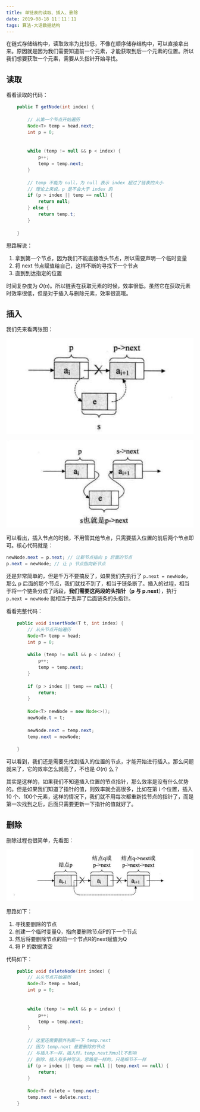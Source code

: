 ```yaml
---
title: 单链表的读取、插入、删除
date: 2019-08-18 11：11：11
tags: 算法-大话数据结构
---
```


在链式存储结构中，读取效率为比较低，不像在顺序储存结构中，可以直接拿出来。原因就是因为我们需要知道前一个元素，才能获取到后一个元素的位置。所以我们想要获取一个元素，需要从头指针开始寻找。



## 读取

看看读取的代码：

```java
    public T getNode(int index) {

        // 从第一个节点开始遍历
        Node<T> temp = head.next;
        int p = 0;


        while (temp != null && p < index) {
            p++;
            temp = temp.next;
        }

        // temp 不能为 null，为 null 表示 index 超过了链表的大小
        // 理论上来说，p 是不会大于 index 的
        if (p > index || temp == null) {
            return null;
        } else {
            return temp.t;
        }

    }
```

思路解说：

1. 拿到第一个节点，因为我们不能直接改头节点，所以需要声明一个临时变量
2. 将 next 节点赋值给自己，这样不断的寻找下一个节点
3. 直到到达指定的位置



时间复杂度为 $O(n)$。所以链表在获取元素的时候，效率很低。虽然它在获取元素时效率很低，但是对于插入与删除元素，效率很高哦。



## 插入

我们先来看两张图：

![](https://github.com/aprz512/pic4aprz512/blob/master/Blog/%E7%AE%97%E6%B3%95/%E5%A4%A7%E8%AF%9D%E6%95%B0%E6%8D%AE%E7%BB%93%E6%9E%84/3-8-2.png?raw=true)

![](https://github.com/aprz512/pic4aprz512/blob/master/Blog/%E7%AE%97%E6%B3%95/%E5%A4%A7%E8%AF%9D%E6%95%B0%E6%8D%AE%E7%BB%93%E6%9E%84/3-8-3.png?raw=true)

可以看出，插入节点的时候，不用管其他节点，只需要插入位置的前后两个节点即可。核心代码就是：

```java
newNode.next = p.next; // 让新节点指向 p 后面的节点
p.next = newNode; // 让 p 节点指向新节点
```

还是非常简单的，但是千万不要搞反了，如果我们先执行了 `p.next = newNode`，那么 p 后面的那个节点，我们就找不到了，相当于链条断了。插入的过程，相当于将一个链条分成了两段，**我们需要这两段的头指针（p 与 p.next**），执行 `p.next = newNode` 就相当于丢弃了后面链条的头指针。

看看完整代码：

```java
    public void insertNode(T t, int index) {
        // 从头节点开始遍历
        Node<T> temp = head;
        int p = 0;

        while (temp != null && p < index) {
            p++;
            temp = temp.next;
        }

        if (p > index || temp == null) {
            return;
        }

        Node<T> newNode = new Node<>();
        newNode.t = t;

        newNode.next = temp.next;
        temp.next = newNode;

    }
```

可以看到，我们还是需要先找到插入的位置的节点，才能开始进行插入。那么问题就来了，它的效率怎么就高了，不也是 $O(n)$ 么？

其实是这样的，如果我们不知道插入位置的节点指针，那么效率是没有什么优势的。但是如果我们知道了指针的值，则效率就会高很多，比如在第 i 个位置，插入 10 个、100个元素，这样的情况下，我们就不用每次都重新找节点的指针了，而是第一次找到之后，后面只需要更新一下指针的值就好了。



## 删除

删除过程也很简单，先看图：

![](https://github.com/aprz512/pic4aprz512/blob/master/Blog/%E7%AE%97%E6%B3%95/%E5%A4%A7%E8%AF%9D%E6%95%B0%E6%8D%AE%E7%BB%93%E6%9E%84/3-8-5.png?raw=true)

思路如下：

1. 寻找要删除的节点
2. 创建一个临时变量Q，指向要删除节点P的下一个节点
3. 然后将要删除节点的前一个节点R的next赋值为Q
4. 将 P 的数据清空

代码如下：

```java
    public void deleteNode(int index) {
        // 从头节点开始遍历
        Node<T> temp = head;
        int p = 0;


        while (temp != null && p < index) {
            p++;
            temp = temp.next;
        }

        // 这里还需要额外判断一下 temp.next
        // 因为 temp.next 是要删除的节点
        // 与插入不一样，插入时，temp.next为null不影响
        // 删除、插入有多种写法，思路是一样的，只是细节不一样
        if (p > index || temp == null || temp.next == null) {
            return;
        }

        Node<T> delete = temp.next;
        temp.next = delete.next;
    }
```


